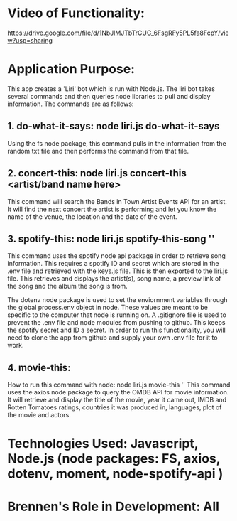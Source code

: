 # Video of Functionality: 
https://drive.google.com/file/d/1NbJlMJTbTrCUC_6FsgRFy5PL5fa8FcpY/view?usp=sharing

# Application Purpose: 
This app creates a 'Liri' bot which is run with Node.js.  The liri bot takes several commands and then queries node libraries to pull and display information.  The commands are as follows: 


## 1. do-what-it-says: node liri.js do-what-it-says
Using the fs node package, this command pulls in the information from the random.txt file and then performs the command from that file. 


## 2. concert-this: node liri.js concert-this <artist/band name here>
This command will search the Bands in Town Artist Events API for an artist.  It will find the next concert the artist is performing and let you know the name of the venue, the location and the date of the event.


## 3. spotify-this:  node liri.js spotify-this-song '<song name here>'
This command uses the spotify node api package in order to retrieve song information.  This requires a spotify ID and secret which are stored in the .env file and retrieved with the keys.js file.  This is then exported to the liri.js file.   This retrieves and displays the artist(s), song name, a preview link of the song and the album the song is from.

The dotenv node package is used to set the enviornment variables through the global process.env object in node.  These values are meant to be specific to the computer that node is running on.  A .gitignore file is used to prevent the .env file and node modules from pushing to github.  This keeps the spotify secret and ID a secret.  In order to run this functionality, you will need to clone the app from github and supply your own .env file for it to work.  


## 4. movie-this: 
How to run this command with node:  node liri.js movie-this '<movie name here>'
This command uses the axios node package to query the OMDB API for movie information.  It will retrieve and display the title of the movie, year it came out, IMDB and Rotten Tomatoes ratings, countries it was produced in, languages, plot of the movie and actors.

# Technologies Used: Javascript, Node.js (node packages: FS, axios, dotenv, moment, node-spotify-api )

# Brennen's Role in Development: All
